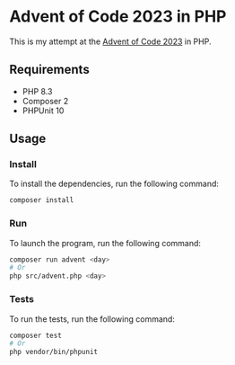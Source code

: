# Advent of Code 2023 in PHP

This is my attempt at the [Advent of Code 2023](https://www.adventofcode.com) in PHP.

## Requirements

- PHP 8.3
- Composer 2
- PHPUnit 10

## Usage

### Install

To install the dependencies, run the following command:

```bash
composer install
```

### Run

To launch the program, run the following command:

```bash
composer run advent <day>
# Or
php src/advent.php <day>
```

### Tests

To run the tests, run the following command:

```bash
composer test
# Or
php vendor/bin/phpunit
```
